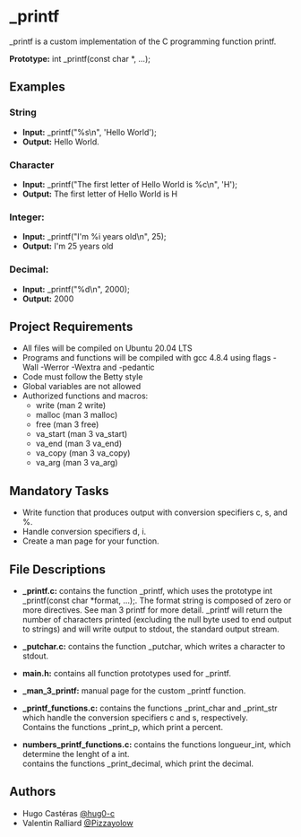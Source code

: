 <h1>_printf</h1>

_printf is a custom implementation of the C programming function printf.

<b>Prototype:</b> int _printf(const char *, ...);

<h2>Examples</h2>

<h3>String</h3>

- <b>Input:</b> _printf("%s\n", 'Hello World');
- <b>Output:</b> Hello World.

<h3>Character</h3>

- <b>Input:</b> _printf("The first letter of Hello World is %c\n", 'H');
- <b>Output:</b> The first letter of Hello World is H

<h3>Integer:</h3>

- <b>Input:</b> _printf("I'm %i years old\n", 25);
- <b>Output:</b> I'm 25 years old

<h3>Decimal:</h3>

- <b>Input:</b> _printf("%d\n", 2000);
- <b>Output:</b> 2000

<h2>Project Requirements</h2>

- All files will be compiled on Ubuntu 20.04 LTS
- Programs and functions will be compiled with gcc 4.8.4 using flags -Wall -Werror -Wextra and -pedantic
- Code must follow the Betty style
- Global variables are not allowed
- Authorized functions and macros:
	- write (man 2 write)
	- malloc (man 3 malloc)
	- free (man 3 free)
	- va_start (man 3 va_start)
	- va_end (man 3 va_end)
	- va_copy (man 3 va_copy)
	- va_arg (man 3 va_arg)

<h2>Mandatory Tasks</h2>

- Write function that produces output with conversion specifiers c, s, and %.
- Handle conversion specifiers d, i.
- Create a man page for your function.


<h2>File Descriptions</h2>

- <b>_printf.c:</b>  contains the function _printf, which uses the prototype int _printf(const char *format, ...);. The format string is composed of zero or more directives. See man 3 printf for more detail. _printf will return the number of characters printed (excluding the null byte used to end output to strings) and will write output to stdout, the standard output stream.

- <b>_putchar.c:</b> contains the function _putchar, which writes a character to stdout.

- <b>main.h:</b> contains all function prototypes used for _printf.

- <b>_man_3_printf:</b> manual page for the custom _printf function.

- <b>_printf_functions.c:</b> contains the functions _print_char and _print_str which handle the conversion specifiers c and s, respectively. <br/>Contains the functions _print_p, which print a percent.

- <b>numbers_printf_functions.c:</b> contains the functions longueur_int, which determine the lenght of a int. <br/> contains the functions _print_decimal, which print the decimal.


<h2>Authors</h2>

- Hugo Castéras <a href="https://github.com/hug0-c">@hug0-c</a>
- Valentin Ralliard <a href="https://github.com/Pizzayolow">@Pizzayolow</a>

